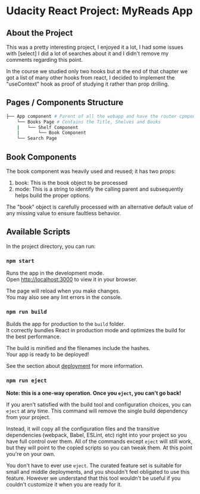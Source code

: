 # Udacity React Project: MyReads App

## About the Project

This was a pretty interesting project, I enjoyed it a lot, I had some issues with [select] I did a lot of searches about it and I didn't remove my comments regarding this point.

In the course we studied only two hooks but at the end of that chapter we got a list of many other hooks from react, I decided to implement the "useContext" hook as proof of studying it rather than prop drilling.

## Pages / Components Structure

```bash
├── App component # Parent of all the webapp and have the router cpmponent
    └── Books Page # Contains the Title, Shelves and Books
    |   └── Shelf Component
    |       └── Book Component
    └── Search Page        
```
## Book Components

The book component was heavily used and reused; it has two props:
1) book: This is the book object to be processed 
2) mode: This is a string to identify the calling parent and subsequently helps build the proper options.

The "book" object is carefully processed with an alternative default value of any missing value to ensure faultless behavior.

## Available Scripts

In the project directory, you can run:

### `npm start`

Runs the app in the development mode.\
Open [http://localhost:3000](http://localhost:3000) to view it in your browser.

The page will reload when you make changes.\
You may also see any lint errors in the console.

### `npm run build`

Builds the app for production to the `build` folder.\
It correctly bundles React in production mode and optimizes the build for the best performance.

The build is minified and the filenames include the hashes.\
Your app is ready to be deployed!

See the section about [deployment](https://facebook.github.io/create-react-app/docs/deployment) for more information.

### `npm run eject`

**Note: this is a one-way operation. Once you `eject`, you can't go back!**

If you aren't satisfied with the build tool and configuration choices, you can `eject` at any time. This command will remove the single build dependency from your project.

Instead, it will copy all the configuration files and the transitive dependencies (webpack, Babel, ESLint, etc) right into your project so you have full control over them. All of the commands except `eject` will still work, but they will point to the copied scripts so you can tweak them. At this point you're on your own.

You don't have to ever use `eject`. The curated feature set is suitable for small and middle deployments, and you shouldn't feel obligated to use this feature. However we understand that this tool wouldn't be useful if you couldn't customize it when you are ready for it.